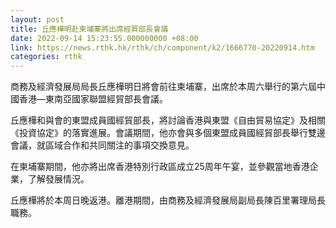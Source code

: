 ```yaml
---
layout: post
title: 丘應樺明赴柬埔寨將出席經貿部長會議
date: 2022-09-14 15:23:55.000000000 +08:00
link: https://news.rthk.hk/rthk/ch/component/k2/1666770-20220914.htm
categories: rthk
---
```


商務及經濟發展局局長丘應樺明日將會前往柬埔寨，出席於本周六舉行的第六屆中國香港—東南亞國家聯盟經貿部長會議。

丘應樺和與會的東盟成員國經貿部長，將討論香港與東盟《自由貿易協定》及相關《投資協定》的落實進展。會議期間，他亦會與多個東盟成員國經貿部長舉行雙邊會議，就區域合作和共同關注的事項交換意見。

在柬埔寨期間，他亦將出席香港特別行政區成立25周年午宴，並參觀當地香港企業，了解發展情況。

丘應樺將於本周日晚返港。離港期間，由商務及經濟發展局副局長陳百里署理局長職務。
